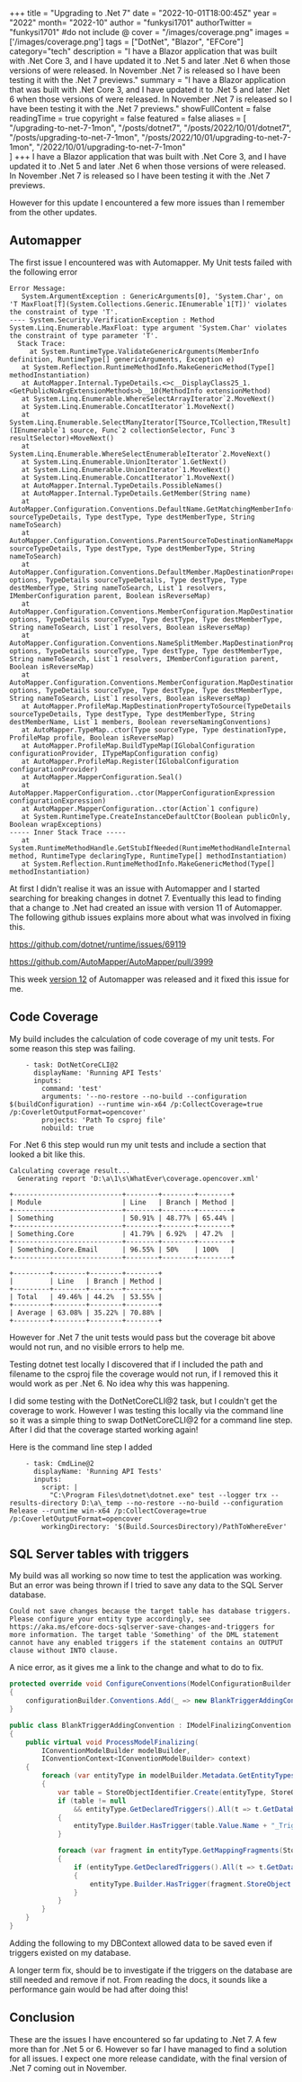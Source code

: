 +++
title = "Upgrading to .Net 7"
date = "2022-10-01T18:00:45Z"
year = "2022"
month= "2022-10"
author = "funkysi1701"
authorTwitter = "funkysi1701" #do not include @
cover = "/images/coverage.png"
images = ['/images/coverage.png']
tags = ["DotNet", "Blazor", "EFCore"]
category="tech"
description =  "I have a Blazor application that was built with .Net Core 3, and I have updated it to .Net 5 and later .Net 6 when those versions of were released. In November .Net 7 is released so I have been testing it with the .Net 7 previews."
summary = "I have a Blazor application that was built with .Net Core 3, and I have updated it to .Net 5 and later .Net 6 when those versions of were released. In November .Net 7 is released so I have been testing it with the .Net 7 previews."
showFullContent = false
readingTime = true
copyright = false
featured = false
aliases = [
    "/upgrading-to-net-7-1mon",
    "/posts/dotnet7",
    "/posts/2022/10/01/dotnet7",
    "/posts/upgrading-to-net-7-1mon",
    "/posts/2022/10/01/upgrading-to-net-7-1mon",
    "/2022/10/01/upgrading-to-net-7-1mon"    
]
+++
I have a Blazor application that was built with .Net Core 3, and I have updated it to .Net 5 and later .Net 6 when those versions of were released. In November .Net 7 is released so I have been testing it with the .Net 7 previews.

However for this update I encountered a few more issues than I remember from the other updates.

## Automapper

The first issue I encountered was with Automapper. My Unit tests failed with the following error

```
Error Message:
   System.ArgumentException : GenericArguments[0], 'System.Char', on 'T MaxFloat[T](System.Collections.Generic.IEnumerable`1[T])' violates the constraint of type 'T'.
---- System.Security.VerificationException : Method System.Linq.Enumerable.MaxFloat: type argument 'System.Char' violates the constraint of type parameter 'T'.
  Stack Trace:
     at System.RuntimeType.ValidateGenericArguments(MemberInfo definition, RuntimeType[] genericArguments, Exception e)
   at System.Reflection.RuntimeMethodInfo.MakeGenericMethod(Type[] methodInstantiation)
   at AutoMapper.Internal.TypeDetails.<>c__DisplayClass25_1.<GetPublicNoArgExtensionMethods>b__10(MethodInfo extensionMethod)
   at System.Linq.Enumerable.WhereSelectArrayIterator`2.MoveNext()
   at System.Linq.Enumerable.ConcatIterator`1.MoveNext()
   at System.Linq.Enumerable.SelectManyIterator[TSource,TCollection,TResult](IEnumerable`1 source, Func`2 collectionSelector, Func`3 resultSelector)+MoveNext()
   at System.Linq.Enumerable.WhereSelectEnumerableIterator`2.MoveNext()
   at System.Linq.Enumerable.UnionIterator`1.GetNext()
   at System.Linq.Enumerable.UnionIterator`1.MoveNext()
   at System.Linq.Enumerable.ConcatIterator`1.MoveNext()
   at AutoMapper.Internal.TypeDetails.PossibleNames()
   at AutoMapper.Internal.TypeDetails.GetMember(String name)
   at AutoMapper.Configuration.Conventions.DefaultName.GetMatchingMemberInfo(TypeDetails sourceTypeDetails, Type destType, Type destMemberType, String nameToSearch)
   at AutoMapper.Configuration.Conventions.ParentSourceToDestinationNameMapper.GetMatchingMemberInfo(TypeDetails sourceTypeDetails, Type destType, Type destMemberType, String nameToSearch)
   at AutoMapper.Configuration.Conventions.DefaultMember.MapDestinationPropertyToSource(ProfileMap options, TypeDetails sourceTypeDetails, Type destType, Type destMemberType, String nameToSearch, List`1 resolvers, IMemberConfiguration parent, Boolean isReverseMap)
   at AutoMapper.Configuration.Conventions.MemberConfiguration.MapDestinationPropertyToSource(ProfileMap options, TypeDetails sourceType, Type destType, Type destMemberType, String nameToSearch, List`1 resolvers, Boolean isReverseMap)
   at AutoMapper.Configuration.Conventions.NameSplitMember.MapDestinationPropertyToSource(ProfileMap options, TypeDetails sourceType, Type destType, Type destMemberType, String nameToSearch, List`1 resolvers, IMemberConfiguration parent, Boolean isReverseMap)
   at AutoMapper.Configuration.Conventions.MemberConfiguration.MapDestinationPropertyToSource(ProfileMap options, TypeDetails sourceType, Type destType, Type destMemberType, String nameToSearch, List`1 resolvers, Boolean isReverseMap)
   at AutoMapper.ProfileMap.MapDestinationPropertyToSource(TypeDetails sourceTypeDetails, Type destType, Type destMemberType, String destMemberName, List`1 members, Boolean reverseNamingConventions)
   at AutoMapper.TypeMap..ctor(Type sourceType, Type destinationType, ProfileMap profile, Boolean isReverseMap)
   at AutoMapper.ProfileMap.BuildTypeMap(IGlobalConfiguration configurationProvider, ITypeMapConfiguration config)
   at AutoMapper.ProfileMap.Register(IGlobalConfiguration configurationProvider)
   at AutoMapper.MapperConfiguration.Seal()
   at AutoMapper.MapperConfiguration..ctor(MapperConfigurationExpression configurationExpression)
   at AutoMapper.MapperConfiguration..ctor(Action`1 configure)
   at System.RuntimeType.CreateInstanceDefaultCtor(Boolean publicOnly, Boolean wrapExceptions)
----- Inner Stack Trace -----
   at System.RuntimeMethodHandle.GetStubIfNeeded(RuntimeMethodHandleInternal method, RuntimeType declaringType, RuntimeType[] methodInstantiation)
   at System.Reflection.RuntimeMethodInfo.MakeGenericMethod(Type[] methodInstantiation)
```

At first I didn't realise it was an issue with Automapper and I started searching for breaking changes in dotnet 7. Eventually this lead to finding that a change to .Net had created an issue with version 11 of Automapper. The following github issues explains more about what was involved in fixing this.

https://github.com/dotnet/runtime/issues/69119

https://github.com/AutoMapper/AutoMapper/pull/3999

This week [version 12](https://github.com/AutoMapper/AutoMapper/releases/tag/v12.0.0) of Automapper was released and it fixed this issue for me.

## Code Coverage

My build includes the calculation of code coverage of my unit tests. For some reason this step was failing.

```
    - task: DotNetCoreCLI@2
      displayName: 'Running API Tests'
      inputs:
        command: 'test'
        arguments: '--no-restore --no-build --configuration $(buildConfiguration) --runtime win-x64 /p:CollectCoverage=true /p:CoverletOutputFormat=opencover'
        projects: 'Path To csproj file'
        nobuild: true    
```

For .Net 6 this step would run my unit tests and include a section that looked a bit like this.

```
Calculating coverage result...
  Generating report 'D:\a\1\s\WhatEver\coverage.opencover.xml'

+---------------------------+--------+--------+--------+
| Module                    | Line   | Branch | Method |
+---------------------------+--------+--------+--------+
| Something                 | 50.91% | 48.77% | 65.44% |
+---------------------------+--------+--------+--------+
| Something.Core            | 41.79% | 6.92%  | 47.2%  |
+---------------------------+--------+--------+--------+
| Something.Core.Email      | 96.55% | 50%    | 100%   |
+---------------------------+--------+--------+--------+

+---------+--------+--------+--------+
|         | Line   | Branch | Method |
+---------+--------+--------+--------+
| Total   | 49.46% | 44.2%  | 53.55% |
+---------+--------+--------+--------+
| Average | 63.08% | 35.22% | 70.88% |
+---------+--------+--------+--------+

```

However for .Net 7 the unit tests would pass but the coverage bit above would not run, and no visible errors to help me.

Testing dotnet test locally I discovered that if I included the path and filename to the csproj file the coverage would not run, if I removed this it would work as per .Net 6. No idea why this was happening.

I did some testing with the DotNetCoreCLI@2 task, but I couldn't get the coverage to work. However I was testing this locally via the command line so it was a simple thing to swap DotNetCoreCLI@2 for a command line step. After I did that the coverage started working again!

Here is the command line step I added

```
    - task: CmdLine@2
      displayName: 'Running API Tests'
      inputs:
        script: |
          "C:\Program Files\dotnet\dotnet.exe" test --logger trx --results-directory D:\a\_temp --no-restore --no-build --configuration Release --runtime win-x64 /p:CollectCoverage=true /p:CoverletOutputFormat=opencover
        workingDirectory: '$(Build.SourcesDirectory)/PathToWhereEver'  
```

## SQL Server tables with triggers

My build was all working so now time to test the application was working. But an error was being thrown if I tried to save any data to the SQL Server database.

```
Could not save changes because the target table has database triggers. Please configure your entity type accordingly, see https://aka.ms/efcore-docs-sqlserver-save-changes-and-triggers for more information. The target table 'Something' of the DML statement cannot have any enabled triggers if the statement contains an OUTPUT clause without INTO clause. 
```

A nice error, as it gives me a link to the change and what to do to fix.

```csharp
protected override void ConfigureConventions(ModelConfigurationBuilder configurationBuilder)
{
    configurationBuilder.Conventions.Add(_ => new BlankTriggerAddingConvention());
}
```

```csharp
public class BlankTriggerAddingConvention : IModelFinalizingConvention
{
    public virtual void ProcessModelFinalizing(
        IConventionModelBuilder modelBuilder,
        IConventionContext<IConventionModelBuilder> context)
    {
        foreach (var entityType in modelBuilder.Metadata.GetEntityTypes())
        {
            var table = StoreObjectIdentifier.Create(entityType, StoreObjectType.Table);
            if (table != null
                && entityType.GetDeclaredTriggers().All(t => t.GetDatabaseName(table.Value) == null))
            {
                entityType.Builder.HasTrigger(table.Value.Name + "_Trigger");
            }

            foreach (var fragment in entityType.GetMappingFragments(StoreObjectType.Table))
            {
                if (entityType.GetDeclaredTriggers().All(t => t.GetDatabaseName(fragment.StoreObject) == null))
                {
                    entityType.Builder.HasTrigger(fragment.StoreObject.Name + "_Trigger");
                }
            }
        }
    }
}
```

Adding the following to my DBContext allowed data to be saved even if triggers existed on my database.

A longer term fix, should be to investigate if the triggers on the database are still needed and remove if not. From reading the docs, it sounds like a performance gain would be had after doing this!

## Conclusion

These are the issues I have encountered so far updating to .Net 7. A few more than for .Net 5 or 6. However so far I have managed to find a solution for all issues. I expect one more release candidate, with the final version of .Net 7 coming out in November.
